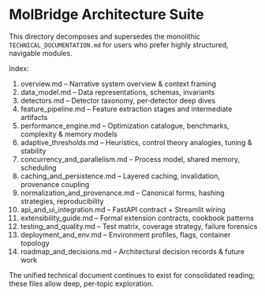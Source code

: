 # MolBridge Architecture Suite

This directory decomposes and supersedes the monolithic `TECHNICAL_DOCUMENTATION.md` for users who prefer highly structured, navigable modules.

Index:
1. overview.md – Narrative system overview & context framing
2. data_model.md – Data representations, schemas, invariants
3. detectors.md – Detector taxonomy, per‑detector deep dives
4. feature_pipeline.md – Feature extraction stages and intermediate artifacts
5. performance_engine.md – Optimization catalogue, benchmarks, complexity & memory models
6. adaptive_thresholds.md – Heuristics, control theory analogies, tuning & stability
7. concurrency_and_parallelism.md – Process model, shared memory, scheduling
8. caching_and_persistence.md – Layered caching, invalidation, provenance coupling
9. normalization_and_provenance.md – Canonical forms, hashing strategies, reproducibility
10. api_and_ui_integration.md – FastAPI contract + Streamlit wiring
11. extensibility_guide.md – Formal extension contracts, cookbook patterns
12. testing_and_quality.md – Test matrix, coverage strategy, failure forensics
13. deployment_and_env.md – Environment profiles, flags, container topology
14. roadmap_and_decisions.md – Architectural decision records & future work

The unified technical document continues to exist for consolidated reading; these files allow deep, per‑topic exploration.
